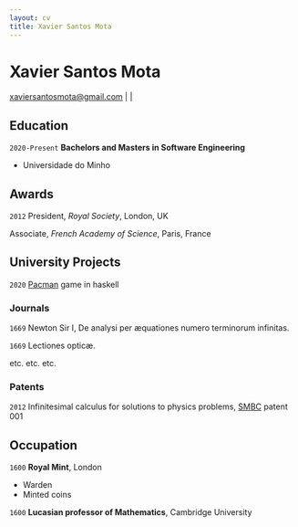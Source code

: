 ```yaml
---
layout: cv
title: Xavier Santos Mota
---
```

# Xavier Santos Mota
<!-- Physicist, Mathematician, Cambridge professor. -->

<div id="webaddress">
<a href="xaviersantosmota@gmail.com">xaviersantosmota@gmail.com</a>
| <a (+351) 966 118 086</a>
| <a Vila Verde, Portugal</a>
</div>

<!--
## Currently

Standing on the shoulders of giants

### Specialized in

Laws of motion, gravitation, minting coins, disliking [Robert Hooke](http://en.wikipedia.org/wiki/Robert_Hooke)


### Research interests

Cooling, power series, optics, alchemy, planetary motions, apples.

-->

## Education

`2020-Present`
__Bachelors and Masters in Software Engineering__

- Universidade do Minho

<!--
`June 1661 - now`
__Trinity College, Cambridge__

- Sizar

`1667 - death`
__Trinity College, Cambridge__

- Fellow

-->

## Awards

`2012`
President, *Royal Society*, London, UK

Associate, *French Academy of Science*, Paris, France



## University Projects

`2020`
[Pacman](http://www.youtube.com) game in haskell 
<!-- A list is also available [online](http://scholar.google.co.uk/citations?user=LTOTl0YAAAAJ) -->

### Journals

`1669`
Newton Sir I, De analysi per æquationes numero terminorum infinitas. 

`1669`
Lectiones opticæ.

etc. etc. etc.

### Patents

`2012`
Infinitesimal calculus for solutions to physics problems, [SMBC](http://www.techdirt.com/articles/20121011/09312820678/if-patents-had-been-around-time-newton.shtml) patent 001


## Occupation

`1600`
__Royal Mint__, London

- Warden
- Minted coins

`1600`
__Lucasian professor of Mathematics__, Cambridge University



<!-- ### Footer

Last updated: May 2013 -->


